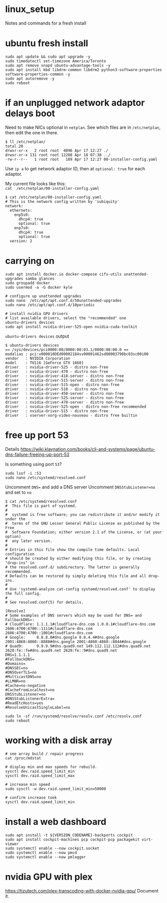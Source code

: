 # linux_setup
Notes and commands for a fresh install


# ubuntu fresh install

```shell
sudo apt update && sudo apt upgrade -y
sudo timedatectl set-timezone America/Toronto
sudo apt remove snapd ubuntu-advantage-tools -y
sudo apt install kbd libdrm-common libdrm2 python3-software-properties software-properties-common -y
sudo apt autoremove -y
sudo reboot
```

# if an unplugged network adaptor delays boot
Need to make NICs optional in `netplan`. See which files are in `/etc/netplan`, then edit the one in there.
```shell
$ ll /etc/netplan/
total 20
drwxr-xr-x   2 root root  4096 Apr 17 12:27 ./
drwxr-xr-x 131 root root 12288 Apr 18 07:38 ../
-rw-r--r--   1 root root   189 Apr 17 12:27 00-installer-config.yaml
```

Use `ip a` to get network adaptor ID, then at `optional: true` for each adaptor.

My current file looks like this:  
`cat  /etc/netplan/00-installer-config.yaml`
```shell
$ cat /etc/netplan/00-installer-config.yaml
# This is the network config written by 'subiquity'
network:
  ethernets:
    enp5s0:
      dhcp4: true
      optional: true
    enp7s0:
      dhcp4: true
      optional: true
  version: 2
  ```
  
# carrying on
```shell
sudo apt install docker.io docker-compose cifs-utils unattended-upgrades samba glances
sudo groupadd docker
sudo usermod -a -G docker kyle

# configure up unattended upgrades
sudo nano  /etc/apt/apt.conf.d/50unattended-upgrades
sudo nano /etc/apt/apt.conf.d/10periodic

# install nvidia GPU drivers
# list available drivers, select the "recommended" one
ubuntu-drivers devices
sudo apt install nvidia-driver-525-open nvidia-cuda-toolkit
```

`ubuntu-drivers devices` output
```shell
$ ubuntu-drivers devices
== /sys/devices/pci0000:00/0000:00:03.1/0000:08:00.0 ==
modalias : pci:v000010DEd00002184sv00001462sd00003790bc03sc00i00
vendor   : NVIDIA Corporation
model    : TU116 [GeForce GTX 1660]
driver   : nvidia-driver-525 - distro non-free
driver   : nvidia-driver-470 - distro non-free
driver   : nvidia-driver-418-server - distro non-free
driver   : nvidia-driver-515-server - distro non-free
driver   : nvidia-driver-515-open - distro non-free
driver   : nvidia-driver-510 - distro non-free
driver   : nvidia-driver-450-server - distro non-free
driver   : nvidia-driver-525-server - distro non-free
driver   : nvidia-driver-470-server - distro non-free
driver   : nvidia-driver-525-open - distro non-free recommended
driver   : nvidia-driver-515 - distro non-free
driver   : xserver-xorg-video-nouveau - distro free builtin
```

# free up port 53
Details <https://wiki.klaynation.com/books/cli-and-systems/page/ubuntu-dns-failure-freeing-up-port-53>

Is something using port `53`?
```shell
sudo lsof -i :53
sudo nano /etc/systemd/resolved.conf
```

Uncomment `DNS=` and add a DNS server
Uncomment `DNSStubListener=no` and set to `no`

```shell
$ cat /etc/systemd/resolved.conf
#  This file is part of systemd.
#
#  systemd is free software; you can redistribute it and/or modify it under the
#  terms of the GNU Lesser General Public License as published by the Free
#  Software Foundation; either version 2.1 of the License, or (at your option)
#  any later version.
#
# Entries in this file show the compile time defaults. Local configuration
# should be created by either modifying this file, or by creating "drop-ins" in
# the resolved.conf.d/ subdirectory. The latter is generally recommended.
# Defaults can be restored by simply deleting this file and all drop-ins.
#
# Use 'systemd-analyze cat-config systemd/resolved.conf' to display the full config.
#
# See resolved.conf(5) for details.

[Resolve]
# Some examples of DNS servers which may be used for DNS= and FallbackDNS=:
# Cloudflare: 1.1.1.1#cloudflare-dns.com 1.0.0.1#cloudflare-dns.com 2606:4700:4700::1111#cloudflare-dns.com 2606:4700:4700::1001#cloudflare-dns.com
# Google:     8.8.8.8#dns.google 8.8.4.4#dns.google 2001:4860:4860::8888#dns.google 2001:4860:4860::8844#dns.google
# Quad9:      9.9.9.9#dns.quad9.net 149.112.112.112#dns.quad9.net 2620:fe::fe#dns.quad9.net 2620:fe::9#dns.quad9.net
DNS=1.1.1.1
#FallbackDNS=
#Domains=
#DNSSEC=no
#DNSOverTLS=no
#MulticastDNS=no
#LLMNR=no
#Cache=no-negative
#CacheFromLocalhost=no
DNSStubListener=no
#DNSStubListenerExtra=
#ReadEtcHosts=yes
#ResolveUnicastSingleLabel=no
```

```shell
sudo ln -sf /run/systemd/resolve/resolv.conf /etc/resolv.conf
sudo reboot
```

# working with a disk array

```shell
# see array build / repair progress
cat /proc/mdstat

# display min and max speeds for rebuild.
sysctl dev.raid.speed_limit_min
sysctl dev.raid.speed_limit_max

# increase min speed
sudo sysctl -w dev.raid.speed_limit_min=50000 

# confirm increase took
sysctl dev.raid.speed_limit_min
```

# install a web dashboard
```shell
sudo apt install -t ${VERSION_CODENAME}-backports cockpit
sudo apt install cockpit-machines pcp cockpit-pcp packagekit virt-viewer
sudo systemctl enable --now cockpit.socket
sudo systemctl enable --now pmcd
sudo systemctl enable --now pmlogger
```
  
# nvidia GPU with plex
<https://tizutech.com/plex-transcoding-with-docker-nvidia-gpu/>
Document it.

